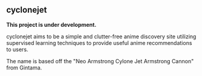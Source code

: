 cyclonejet
----------

**This project is under development.**

cyclonejet aims to be a simple and clutter-free anime discovery site
utilizing supervised learning techniques to provide useful anime recommendations to users. 

The name is based off the "Neo Armstrong Cylone Jet Armstrong Cannon" from Gintama. 
